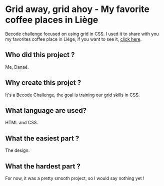 # Grid away, grid ahoy - My favorite coffee places in Liège
Becode challenge focused on using grid in CSS. I used it to share with you my favorites coffee place in Liège, if you want to see it, [click here](https://da-nae.github.io/Grid-away-grid-ahoy/).

## **Who did this project ?**

Me, Danaé.

## **Why create this projet ?**

It's a Becode Challenge, the goal is training our grid skills in CSS.

## **What language are used?**

HTML and CSS.

## **What the easiest part ?**

The design.

## **What the hardest part ?**

For now, it was a pretty smooth project, so I would say nothing yet !
